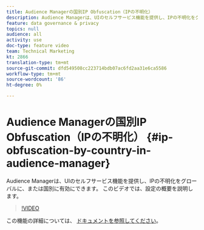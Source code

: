 ```yaml
---
title: Audience Managerの国別IP Obfuscation（IPの不明化）
description: Audience Managerは、UIのセルフサービス機能を提供し、IPの不明化をグローバルに、または国別に有効にできます。 このビデオでは、設定の概要を説明します。
feature: data governance & privacy
topics: null
audience: all
activity: use
doc-type: feature video
team: Technical Marketing
kt: 2866
translation-type: tm+mt
source-git-commit: dfd549508cc223714bdb07ac6fd2aa31e6ca5586
workflow-type: tm+mt
source-wordcount: '86'
ht-degree: 0%

---
```



# Audience Managerの国別IP Obfuscation（IPの不明化） {#ip-obfuscation-by-country-in-audience-manager}

Audience Managerは、UIのセルフサービス機能を提供し、IPの不明化をグローバルに、または国別に有効にできます。 このビデオでは、設定の概要を説明します。

>[!VIDEO](https://video.tv.adobe.com/v/27218/?quality=9)

この機能の詳細については、 [ドキュメントを参照してください](https://experiencecloud.adobe.com/resources/help/en_US/aam/ip-obfuscation.html)。
